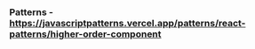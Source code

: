 ### Patterns - https://javascriptpatterns.vercel.app/patterns/react-patterns/higher-order-component
